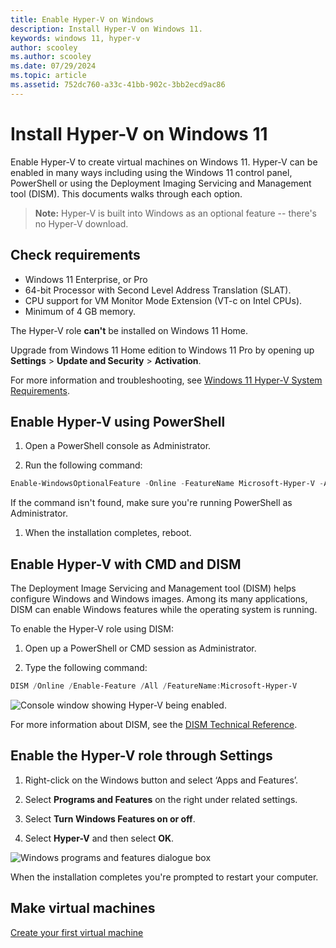 ```yaml
---
title: Enable Hyper-V on Windows
description: Install Hyper-V on Windows 11.
keywords: windows 11, hyper-v
author: scooley
ms.author: scooley
ms.date: 07/29/2024
ms.topic: article
ms.assetid: 752dc760-a33c-41bb-902c-3bb2ecd9ac86
---
```


# Install Hyper-V on Windows 11

Enable Hyper-V to create virtual machines on Windows 11. Hyper-V can be enabled in many ways including using the Windows 11 control panel, PowerShell or using the Deployment Imaging Servicing and Management tool (DISM). This documents walks through each option.

> **Note:**  Hyper-V is built into Windows as an optional feature -- there's no Hyper-V download.

## Check requirements

* Windows 11 Enterprise, or Pro
* 64-bit Processor with Second Level Address Translation (SLAT).
* CPU support for VM Monitor Mode Extension (VT-c on Intel CPUs).
* Minimum of 4 GB memory.

The Hyper-V role **can't** be installed on Windows 11 Home.

Upgrade from Windows 11 Home edition to Windows 11 Pro by opening up **Settings** > **Update and Security** > **Activation**.

For more information and troubleshooting, see [Windows 11 Hyper-V System Requirements](../reference/hyper-v-requirements.md).

## Enable Hyper-V using PowerShell

1. Open a PowerShell console as Administrator.

1. Run the following command:

  ```powershell
  Enable-WindowsOptionalFeature -Online -FeatureName Microsoft-Hyper-V -All
  ```

  If the command isn't found, make sure you're running PowerShell as Administrator.

1. When the installation completes, reboot.

## Enable Hyper-V with CMD and DISM

The Deployment Image Servicing and Management tool (DISM) helps configure Windows and Windows images.  Among its many applications, DISM can enable Windows features while the operating system is running.

To enable the Hyper-V role using DISM:

1. Open up a PowerShell or CMD session as Administrator.

1. Type the following command:

  ```powershell
  DISM /Online /Enable-Feature /All /FeatureName:Microsoft-Hyper-V
  ```

  ![Console window showing Hyper-V being enabled.](media/dism_upd.png)

For more information about DISM, see the [DISM Technical Reference](/windows-hardware/manufacture/desktop/dism-reference--deployment-image-servicing-and-management).

## Enable the Hyper-V role through Settings

1. Right-click on the Windows button and select ‘Apps and Features’.

1. Select **Programs and Features** on the right under related settings.

1. Select **Turn Windows Features on or off**.

1. Select **Hyper-V** and then select **OK**.

![Windows programs and features dialogue box](media/enable_role_upd.png)

When the installation completes you're prompted to restart your computer.

## Make virtual machines

[Create your first virtual machine](create-virtual-machine.md)
